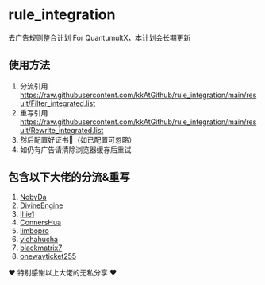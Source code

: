 # rule_integration
去广告规则整合计划 For QuantumultX，本计划会长期更新

## 使用方法

1. 分流引用 https://raw.githubusercontent.com/kkAtGithub/rule_integration/main/result/Filter_integrated.list
2. 重写引用 https://raw.githubusercontent.com/kkAtGithub/rule_integration/main/result/Rewrite_integrated.list
3. 然后配置好证书📄（如已配置可忽略）
4. 如仍有广告请清除浏览器缓存后重试


## 包含以下大佬的分流&重写

1. [NobyDa](https://github.com/NobyDa)
2. [DivineEngine](https://github.com/DivineEngine)
3. [lhie1](https://github.com/lhie1/Rules/tree/master)
4. [ConnersHua](https://github.com/ConnersHua/Profiles/tree/master)
5. [limbopro](https://github.com/limbopro/Adblock4limbo)
6. [yichahucha](https://github.com/yichahucha/surge)
7. [blackmatrix7](https://github.com/blackmatrix7/ios_rule_script)
8. [onewayticket255](https://github.com/onewayticket255/Surge-Script)

♥ 特别感谢以上大佬的无私分享 ♥



